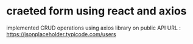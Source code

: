 # craeted form using react and axios

implemented CRUD operations using axios library on public API URL : https://jsonplaceholder.typicode.com/users


